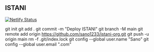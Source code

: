 ## ISTANI

[![Netlify Status](https://api.netlify.com/api/v1/badges/06176c52-805a-4be2-a8eb-732e5ab0f184/deploy-status)](https://app.netlify.com/projects/istani/deploys)

git init
git add .
git commit -m "Deploy ISTANI"
git branch -M main
git remote add origin https://github.com/sano1233/istani-org.git
git push -u origin main
rm -f .git/index.lock
git config --global user.name "Sano"
git config --global user.email ".com"
